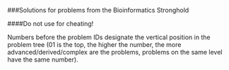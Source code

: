 ###Solutions for problems from the Bioinformatics Stronghold

####Do not use for cheating!

Numbers before the problem IDs designate the vertical position in the problem
tree (01 is the top, the higher the number, the more advanced/derived/complex
are the problems, problems on the same level have the same number).
